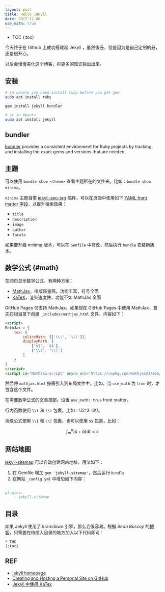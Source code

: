 ```yaml
---
layout: post
title: Hello Jekyll
date: 2017-12-08
use_math: true
---
```


* TOC
{:toc}

今天终于在 Github 上成功搭建起 Jekyll ，虽然很丑，但是因为是自己定制的丑，还是很开心。

以后会慢慢美化这个博客，将更多的知识输出出来。

## 安装

```sh
# in ubuntu you need install ruby before you get gem
sudo apt install ruby

gem install jekyll bundler

# or in Ubuntu
sudo apt install jekyll
```

## bundler

[bundler][bundler] provides a consistent environment for Ruby projects by tracking and installing the exact gems and versions that are needed.

## 主题

可以使用 `bundle show <theme>` 查看主题所在的文件夹。比如：`bundle show minima`。

`minima` 主题自带 [jekyll-seo-tag](https://github.com/jekyll/jekyll-seo-tag) 插件，可以在页面中使用如下 [YAML front matter 字段](https://github.com/jekyll/jekyll-seo-tag/blob/master/docs/usage.md)，以提升搜索效果：

- `title`
- `description`
- `image`
- `author`
- `locale`

如果要升级 minima 版本，可以在 `Gemfile` 中修改，然后执行 `bundle` 安装新版本。

## 数学公式 {#math}

在网页显示数学公式，有两种方案：

- [MathJax](https://www.mathjax.org/)，排版质量高，功能丰富，符号全面
- [KaTeX](https://katex.org/)，渲染速度快，功能不如 MathJax 全面

GitHub Pages 仅支持 MathJax。如果想在 GitHub Pages 中使用 MathJax，首先在根目录下创建 `_includes/mathjax.html` 文件，内容如下：

```html
<script>
MathJax = {
    tex: {
        inlineMath: [['\\(', '\\)']],
        displayMath: [
            ['$$', '$$'],
            ['\\[', '\\]']
        ]
    }
}
</script>
<script id="MathJax-script" async src="https://unpkg.com/mathjax@3/es5/tex-mml-chtml.js"></script>
```

然后将 `mathjax.html` 按需引入到布局文件中。比如，当 `use_math` 为 `true` 时，才包含这个文件。

在需要数学公式的文章顶部，设置 `use_math: true`  front matter。

行内函数使用 `\\(` 和 `\\)` 包裹，比如：\\(2^3=8\\)。

块级公式使用 `\\[` 和 `\\]` 包裹，也可以使用 `$$` 包裹，比如：

$$
\int_m^n{(a + b)}dt = c
$$

## 网站地图

[jekyll-sitemap][sitemap] 可以自动创建网站地址。用法如下：

1. 在 Gemfile 增加 `gem 'jekyll-sitemap'`，然后运行 `bundle`
2. 在网站 `_config.yml` 中增加如下内容：

```yml
...
plugins:
    - jekyll-sitemap
```

## 目录

如果 Jekyll 使用了 kramdown 引擎，那么会很容易。根据 *Sean Buscay* 的[博客][toc]，只需要在待插入目录的地方加入以下代码即可：

```
* TOC
{:toc}
```

## REF

- [jekyll homepage][jekyll]
- [Creating and Hosting a Personal Site on GitHub][guides]
- [Jekyll 中使用 KaTex][katex]

[jekyll]: https://jekyllrb.com/
[jekyll-theme]: https://jekyllrb.com/docs/themes/
[bundler]: http://bundler.io/
[guides]: http://jmcglone.com/guides/github-pages/
[katex]: https://frankindev.com/2017/02/08/using-katex-in-jekyll/
[sitemap]: https://github.com/jekyll/jekyll-sitemap
[toc]: http://www.seanbuscay.com/blog/jekyll-toc-markdown/
